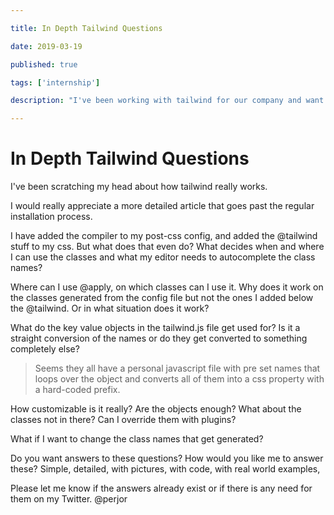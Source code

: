 ```yaml
---

title: In Depth Tailwind Questions

date: 2019-03-19

published: true

tags: ['internship']

description: "I've been working with tailwind for our company and want to customize everything. This brings up al lot of questions."

---
```


# In Depth Tailwind Questions

I've been scratching my head about how tailwind really works.

I would really appreciate a more detailed article that goes past the regular installation process.

I have added the compiler to my post-css config, and added the @tailwind stuff to my css. But what does that even do? What decides when and where I can use the classes and what my editor needs to autocomplete the class names?

Where can I use @apply, on which classes can I use it. Why does it work on the classes generated from the config file but not the ones I added below the @tailwind. Or in what situation does it work?

What do the key value objects in the tailwind.js file get used for? Is it a straight conversion of the names or do they get converted to something completely else?

> Seems they all have a personal javascript file with pre set names that loops over the object and converts all of them into a css property with a hard-coded prefix.

How customizable is it really? Are the objects enough? What about the classes not in there?
Can I override them with plugins?

What if I want to change the class names that get generated?

Do you want answers to these questions? How would you like me to answer these? Simple, detailed, with pictures, with code, with real world examples,

Please let me know if the answers already exist or if there is any need for them on my Twitter. @perjor